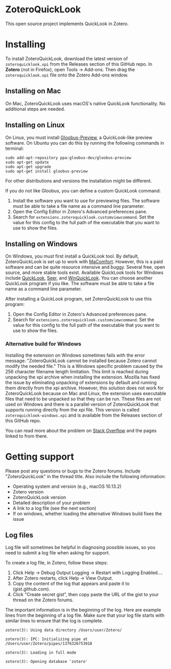 ZoteroQuickLook
===============

This open source project implements QuickLook in Zotero.

# Installing

To install ZoteroQuickLook, download the latest version of `zoteroquicklook.xpi` from the Releases section of this GitHub repo. In **Zotero** (not in Firefox), open Tools -> Add-ons. Then drag the `zoteroquicklook.xpi` file onto the Zotero Add-ons window.

## Installing on Mac
On Mac, ZoteroQuickLook uses macOS's native QuickLook functionality. No additional steps are needed.

## Installing on Linux

On Linux, you must install [Gloobus-Preview](https://launchpad.net/gloobus-preview), a QuickLook-like preview software. On Ubuntu you can do this by running the following commands in terminal:

```
sudo add-apt-repository ppa:gloobus-dev/gloobus-preview
sudo apt-get update
sudo apt-get upgrade
sudo apt-get install gloobus-preview
```

For other distributions and versions the installation might be different.

If you do not like Gloobus, you can define a custom QuickLook command:
 1. Install the software you want to use for previewing files. The software must be able to take a file name as a command line parameter.
 1. Open the Config Editor in Zotero's Advanced preferences pane.
 1. Search for `extensions.zoteroquicklook.customviewcommand`. Set the value for this config to the full path of the executable that you want to use to show the files.

## Installing on Windows

On Windows, you must first install a QuickLook tool. By default, ZoteroQuickLook is set up to work with [MaComfort](https://leonardo.re/macomfort/). However, this is a paid software and can be quite resource intensive and buggy. Several free, open source, and more stable tools exist. Available QuickLook tools for Windows include [QuickLook](http://pooi.moe/QuickLook/), [Seer](1218.io), and [WinQuickLook](https://github.com/shibayan/WinQuickLook). You can choose another QuickLook program if you like. The software must be able to take a file name as a command line parameter.

After installing a QuickLook program, set ZoteroQuickLook to use this program:
 1. Open the Config Editor in Zotero's Advanced preferences pane.
 1. Search for `extensions.zoteroquicklook.customviewcommand`. Set the value for this config to the full path of the executable that you want to use to show the files.

### Alternative build for Windows

Installing the extension on Windows sometimes fails with the error message: "ZoteroQuickLook cannot be installed because Zotero cannot modify the needed file." This is a Windows specific problem caused by the 256 character filename length limitation. This limit is reached during unpacking the xpi archive when installing the extension. Mozilla has fixed the issue by eliminating unpacking of extensions by default and running them directly from the xpi archive. However, this solution does not work for ZoteroQuickLook because on Mac and Linux, the extension uses executable files that need to be unpacked so that they can be run. These files are not used on Windows and there is a parallel version of ZoteroQuickLook that supports running directly from the xpi file. This version is called `zoteroquicklook-windows.xpi` and is available from the Releases section of this GitHub repo. 

You can read more about the problem on [Stack Overflow](http://stackoverflow.com/questions/7872489/addon-cannot-be-installed-by-an-error-of-not-be-able-to-modify-the-needed-file) and the pages linked to from there. 

# Getting support

Please post any questions or bugs to the Zotero forums. Include "ZoteroQuickLook" in the thread title. Also include the following information:
 - Operating system and version (e.g., macOS 10.13.2)
 - Zotero version
 - ZoteroQuickLook version
 - Detailed description of your problem
 - A link to a log file (see the next section)
 - If on windows, whether loading the alternative Windows build fixes the issue

## Log files

Log file will sometimes be helpful in diagnosing possible issues, so you need to submit a log file when asking for support. 

To create a log file, in Zotero, follow these steps:
 1. Click Help -> Debug Output Logging -> Restart with Logging Enabled….
 1. After Zotero restarts, click Help -> View Output.
 1. Copy the content of the log that appears and paste it to (gist.github.com).
 1. Click "Create secret gist", then copy paste the URL of the gist to your thread on the Zotero forums.

The important information is in the beginning of the log. Here are example lines from the beginning of a log file. Make sure that your log file starts with similar lines to ensure that the log is complete.

```
zotero(3): Using data directory /Users/user/Zotero/

zotero(3): IPC: Initializing pipe at /Users/user/Zotero/pipes/1376326753918

zotero(3): Loading in full mode

zotero(3): Opening database 'zotero'
```
